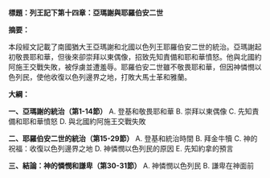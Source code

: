**標題：列王記下第十四章：亞瑪謝與耶羅伯安二世**

**摘要：**

本段經文記載了南國猶大王亞瑪謝和北國以色列王耶羅伯安二世的統治。亞瑪謝起初敬畏耶和華，但後來卻崇拜以東偶像，招致先知責備和耶和華憤怒。他與北國約阿施王交戰失敗，被俘虜並遭羞辱。耶羅伯安二世雖不敬畏耶和華，但因神憐憫以色列民，使他收復以色列邊界之地，打敗大馬士革和雅蘭。

**大綱：**

**一、亞瑪謝的統治（第1-14節）**
    A. 登基和敬畏耶和華
    B. 崇拜以東偶像
    C. 先知責備和耶和華憤怒
    D. 與北國約阿施王交戰失敗

**二、耶羅伯安二世的統治（第15-29節）**
    A. 登基和統治時間
    B. 拜金牛犢
    C. 神的祝福：收復以色列邊界之地
    D. 神憐憫以色列民的原因
    E. 先知約拿的預言

**三、結論：神的憐憫和謙卑（第30-31節）**
    A. 神憐憫以色列民
    B. 謙卑在神面前